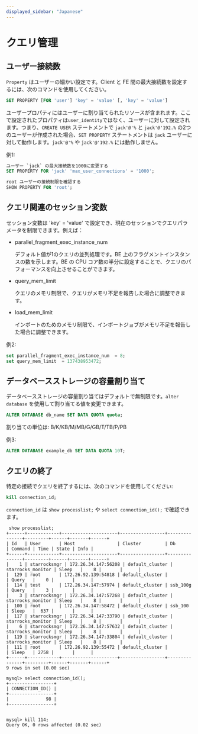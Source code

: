 ```yaml
---
displayed_sidebar: "Japanese"
---
```


# クエリ管理

## ユーザー接続数

`Property` はユーザーの細かい設定です。Client と FE 間の最大接続数を設定するには、次のコマンドを使用してください。

```sql
SET PROPERTY [FOR 'user'] 'key' = 'value' [, 'key' = 'value']
```

ユーザープロパティにはユーザーに割り当てられたリソースが含まれます。ここで設定されたプロパティは`user_identity`ではなく、ユーザーに対して設定されます。つまり、`CREATE USER` ステートメントで `jack'@'%` と `jack'@'192.%` の2つのユーザーが作成された場合、`SET PROPERTY` ステートメントは `jack` ユーザーに対して動作します。`jack'@'%` や `jack'@'192.%` には動作しません。

例1:

```sql
ユーザー `jack` の最大接続数を1000に変更する
SET PROPERTY FOR 'jack' 'max_user_connections' = '1000';

root ユーザーの接続制限を確認する
SHOW PROPERTY FOR 'root'; 
```

## クエリ関連のセッション変数

セッション変数は 'key' = 'value' で設定でき、現在のセッションでクエリパラメータを制限できます。例えば：

- parallel_fragment_exec_instance_num

  デフォルト値が1のクエリの並列処理です。BE 上のフラグメントインスタンスの数を示します。BE の CPU コア数の半分に設定することで、クエリのパフォーマンスを向上させることができます。

- query_mem_limit

  クエリのメモリ制限で、クエリがメモリ不足を報告した場合に調整できます。

- load_mem_limit

  インポートのためのメモリ制限で、インポートジョブがメモリ不足を報告した場合に調整できます。

例2:

```sql
set parallel_fragment_exec_instance_num  = 8; 
set query_mem_limit  = 137438953472;
```

## データベースストレージの容量割り当て

データベースストレージの容量割り当てはデフォルトで無制限です。`alter database` を使用して割り当てる値を変更できます。

```sql
ALTER DATABASE db_name SET DATA QUOTA quota;
```

割り当ての単位は: B/K/KB/M/MB/G/GB/T/TB/P/PB

例3:

```sql
ALTER DATABASE example_db SET DATA QUOTA 10T;
```

## クエリの終了

特定の接続でクエリを終了するには、次のコマンドを使用してください:

```sql
kill connection_id;
```

`connection_id` は `show processlist;` や `select connection_id();` で確認できます。

```plain text
 show processlist;
+------+------------+---------------------+-----------------+---------------+---------+------+-------+------+
| Id   | User       | Host                | Cluster         | Db            | Command | Time | State | Info |
+------+------------+---------------------+-----------------+---------------+---------+------+-------+------+
|    1 | starrocksmgr | 172.26.34.147:56208 | default_cluster | starrocks_monitor | Sleep   |    8 |       |      |
|  129 | root       | 172.26.92.139:54818 | default_cluster |               | Query   |    0 |       |      |
|  114 | test       | 172.26.34.147:57974 | default_cluster | ssb_100g      | Query   |    3 |       |      |
|    3 | starrocksmgr | 172.26.34.147:57268 | default_cluster | starrocks_monitor | Sleep   |    8 |       |      |
|  100 | root       | 172.26.34.147:58472 | default_cluster | ssb_100       | Sleep   |  637 |       |      |
|  117 | starrocksmgr | 172.26.34.147:33790 | default_cluster | starrocks_monitor | Sleep   |    8 |       |      |
|    6 | starrocksmgr | 172.26.34.147:57632 | default_cluster | starrocks_monitor | Sleep   |    8 |       |      |
|  119 | starrocksmgr | 172.26.34.147:33804 | default_cluster | starrocks_monitor | Sleep   |    8 |       |      |
|  111 | root       | 172.26.92.139:55472 | default_cluster |               | Sleep   | 2758 |       |      |
+------+------------+---------------------+-----------------+---------------+---------+------+-------+------+
9 rows in set (0.00 sec)

mysql> select connection_id();
+-----------------+
| CONNECTION_ID() |
+-----------------+
|              98 |
+-----------------+


mysql> kill 114;
Query OK, 0 rows affected (0.02 sec)

```